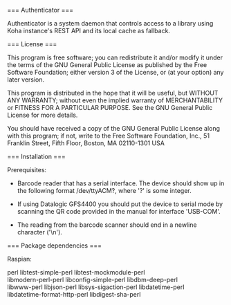 === Authenticator ===

Authenticator is a system daemon that controls access to a library
using Koha instance's REST API and its local cache as fallback.

=== License ===

This program is free software; you can redistribute it and/or modify
it under the terms of the GNU General Public License as published by
the Free Software Foundation; either version 3 of the License, or (at
your option) any later version.

This program is distributed in the hope that it will be useful, but
WITHOUT ANY WARRANTY; without even the implied warranty of
MERCHANTABILITY or FITNESS FOR A PARTICULAR PURPOSE.  See the GNU
General Public License for more details.

You should have received a copy of the GNU General Public License
along with this program; if not, write to the Free Software
Foundation, Inc., 51 Franklin Street, Fifth Floor, Boston, MA
02110-1301 USA

=== Installation ===

Prerequisites:

* Barcode reader that has a serial interface. The device should show
up in the following format /dev/ttyACM?, where '?' is some integer.

* If using Datalogic GFS4400 you should put the device to serial mode by
scanning the QR code provided in the manual for interface 'USB-COM'.

* The reading from the barcode scanner should end in a newline
character ('\n').

=== Package dependencies ===

Raspian:

perl libtest-simple-perl libtest-mockmodule-perl \
libmodern-perl-perl libconfig-simple-perl libdbm-deep-perl \
libwww-perl libjson-perl libsys-sigaction-perl libdatetime-perl \
libdatetime-format-http-perl libdigest-sha-perl